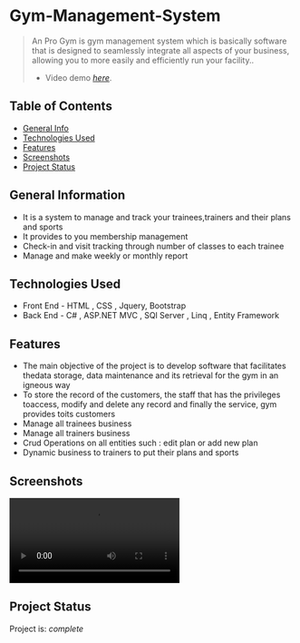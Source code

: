 # Gym-Management-System
> An Pro Gym is gym management system  which is basically software that is designed to seamlessly integrate all aspects of your business, allowing you to more easily and efficiently run your facility..
>- Video demo [_here_](https://drive.google.com/file/d/1-S_tQF2ukU6UFf2bhzivEAkU_ZEhGxqR/view?usp=share_link).


## Table of Contents
* [General Info](#general-information)
* [Technologies Used](#technologies-used)
* [Features](#features)
* [Screenshots](#screenshots)
* [Project Status](#project-status)


## General Information
- It is a system to manage and track your trainees,trainers and their plans and sports
- It provides to you membership management
- Check-in and visit tracking through number of classes to each trainee
- Manage and make weekly or monthly report



## Technologies Used
- Front End - HTML , CSS , Jquery, Bootstrap
- Back End -  C# , ASP.NET MVC , SQl Server , Linq , Entity Framework



## Features
- The main objective of the project is to develop software that facilitates thedata storage, data maintenance and its retrieval for the gym in an igneous way
- To store the record of the customers, the staff that has the privileges toaccess, modify and delete any record and finally the service, gym provides toits customers
- Manage all trainees business
- Manage all trainers business
- Crud Operations on all entities such : edit plan or add new plan 
- Dynamic business to trainers to put their plans and sports


## Screenshots
![Example screenshot](./images/Screen-Capture-1.m4v)


## Project Status
Project is: _complete_ 
